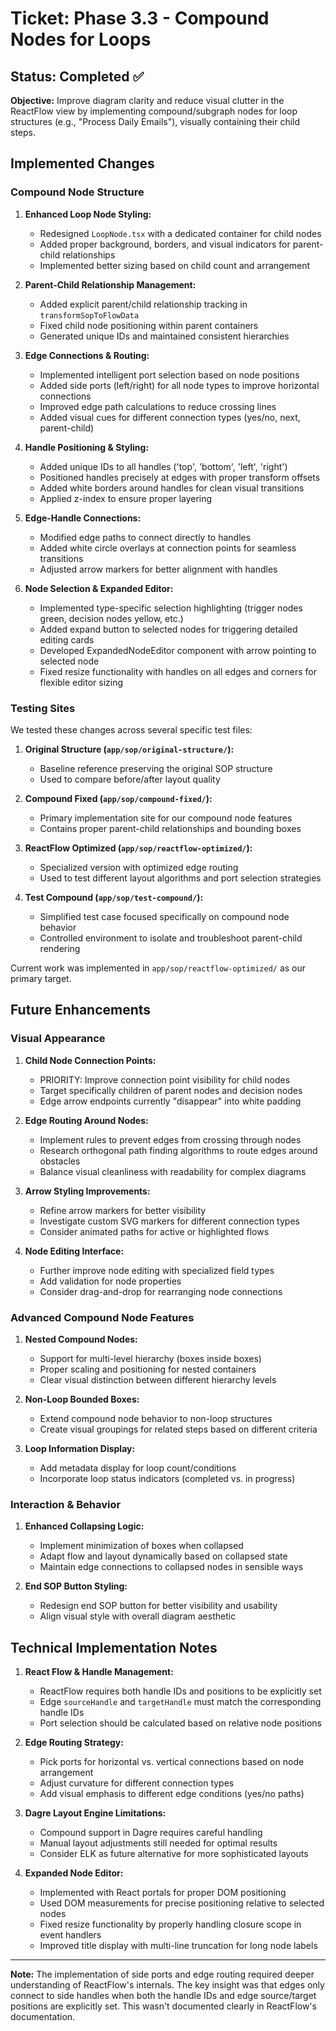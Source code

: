 # Ticket: Phase 3.3 - Compound Nodes for Loops

## Status: Completed ✅

**Objective:** Improve diagram clarity and reduce visual clutter in the ReactFlow view by implementing compound/subgraph nodes for loop structures (e.g., "Process Daily Emails"), visually containing their child steps.

## Implemented Changes

### Compound Node Structure
1. **Enhanced Loop Node Styling:**
   - Redesigned `LoopNode.tsx` with a dedicated container for child nodes
   - Added proper background, borders, and visual indicators for parent-child relationships
   - Implemented better sizing based on child count and arrangement

2. **Parent-Child Relationship Management:**
   - Added explicit parent/child relationship tracking in `transformSopToFlowData`
   - Fixed child node positioning within parent containers
   - Generated unique IDs and maintained consistent hierarchies

3. **Edge Connections & Routing:**
   - Implemented intelligent port selection based on node positions
   - Added side ports (left/right) for all node types to improve horizontal connections
   - Improved edge path calculations to reduce crossing lines
   - Added visual cues for different connection types (yes/no, next, parent-child)

4. **Handle Positioning & Styling:**
   - Added unique IDs to all handles ('top', 'bottom', 'left', 'right')
   - Positioned handles precisely at edges with proper transform offsets
   - Added white borders around handles for clean visual transitions
   - Applied z-index to ensure proper layering

5. **Edge-Handle Connections:**
   - Modified edge paths to connect directly to handles
   - Added white circle overlays at connection points for seamless transitions
   - Adjusted arrow markers for better alignment with handles

6. **Node Selection & Expanded Editor:**
   - Implemented type-specific selection highlighting (trigger nodes green, decision nodes yellow, etc.)
   - Added expand button to selected nodes for triggering detailed editing cards
   - Developed ExpandedNodeEditor component with arrow pointing to selected node
   - Fixed resize functionality with handles on all edges and corners for flexible editor sizing

### Testing Sites
We tested these changes across several specific test files:

1. **Original Structure (`app/sop/original-structure/`):**
   - Baseline reference preserving the original SOP structure
   - Used to compare before/after layout quality

2. **Compound Fixed (`app/sop/compound-fixed/`):**
   - Primary implementation site for our compound node features
   - Contains proper parent-child relationships and bounding boxes

3. **ReactFlow Optimized (`app/sop/reactflow-optimized/`):**
   - Specialized version with optimized edge routing
   - Used to test different layout algorithms and port selection strategies

4. **Test Compound (`app/sop/test-compound/`):**
   - Simplified test case focused specifically on compound node behavior
   - Controlled environment to isolate and troubleshoot parent-child rendering

Current work was implemented in `app/sop/reactflow-optimized/` as our primary target.

## Future Enhancements

### Visual Appearance
1. **Child Node Connection Points:**
   - PRIORITY: Improve connection point visibility for child nodes
   - Target specifically children of parent nodes and decision nodes
   - Edge arrow endpoints currently "disappear" into white padding

2. **Edge Routing Around Nodes:**
   - Implement rules to prevent edges from crossing through nodes
   - Research orthogonal path finding algorithms to route edges around obstacles
   - Balance visual cleanliness with readability for complex diagrams

3. **Arrow Styling Improvements:**
   - Refine arrow markers for better visibility
   - Investigate custom SVG markers for different connection types
   - Consider animated paths for active or highlighted flows

4. **Node Editing Interface:**
   - Further improve node editing with specialized field types
   - Add validation for node properties
   - Consider drag-and-drop for rearranging node connections

### Advanced Compound Node Features
1. **Nested Compound Nodes:**
   - Support for multi-level hierarchy (boxes inside boxes)
   - Proper scaling and positioning for nested containers
   - Clear visual distinction between different hierarchy levels

2. **Non-Loop Bounded Boxes:**
   - Extend compound node behavior to non-loop structures
   - Create visual groupings for related steps based on different criteria

3. **Loop Information Display:**
   - Add metadata display for loop count/conditions
   - Incorporate loop status indicators (completed vs. in progress)

### Interaction & Behavior
1. **Enhanced Collapsing Logic:**
   - Implement minimization of boxes when collapsed
   - Adapt flow and layout dynamically based on collapsed state
   - Maintain edge connections to collapsed nodes in sensible ways

2. **End SOP Button Styling:**
   - Redesign end SOP button for better visibility and usability
   - Align visual style with overall diagram aesthetic

## Technical Implementation Notes

1. **React Flow & Handle Management:**
   - ReactFlow requires both handle IDs and positions to be explicitly set
   - Edge `sourceHandle` and `targetHandle` must match the corresponding handle IDs
   - Port selection should be calculated based on relative node positions

2. **Edge Routing Strategy:**
   - Pick ports for horizontal vs. vertical connections based on node arrangement
   - Adjust curvature for different connection types
   - Add visual emphasis to different edge conditions (yes/no paths)

3. **Dagre Layout Engine Limitations:**
   - Compound support in Dagre requires careful handling
   - Manual layout adjustments still needed for optimal results
   - Consider ELK as future alternative for more sophisticated layouts

4. **Expanded Node Editor:**
   - Implemented with React portals for proper DOM positioning
   - Used DOM measurements for precise positioning relative to selected nodes
   - Fixed resize functionality by properly handling closure scope in event handlers
   - Improved title display with multi-line truncation for long node labels

---

**Note:** The implementation of side ports and edge routing required deeper understanding of ReactFlow's internals. The key insight was that edges only connect to side handles when both the handle IDs and edge source/target positions are explicitly set. This wasn't documented clearly in ReactFlow's documentation. 
